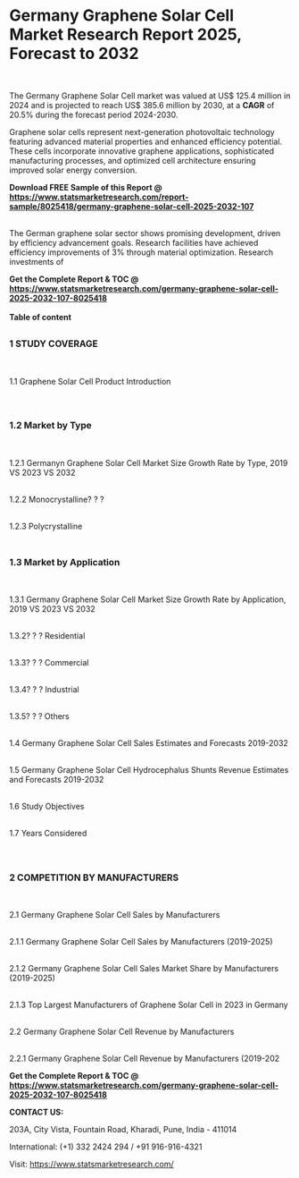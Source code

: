 <h1>Germany Graphene Solar Cell Market Research Report 2025, Forecast to 2032</h1><br/><p>The Germany Graphene Solar Cell market was valued at US$ 125.4 million in 2024 and is projected to reach US$ 385.6 million by 2030, at a <strong>CAGR</strong> of 20.5% during the forecast period 2024-2030.</p><p>
 
 Graphene solar cells represent next-generation photovoltaic technology featuring advanced material properties and enhanced efficiency potential. These cells incorporate innovative graphene applications, sophisticated manufacturing processes, and optimized cell architecture ensuring improved solar energy conversion.</p><div><b>Download FREE Sample of this Report @ <a href="https://www.statsmarketresearch.com/download-free-sample/8025418/germany-graphene-solar-cell-2025-2032-107">https://www.statsmarketresearch.com/report-sample/8025418/germany-graphene-solar-cell-2025-2032-107</a></b></div><br><p>
 
 The German graphene solar sector shows promising development, driven by efficiency advancement goals. Research facilities have achieved efficiency improvements of 3% through material optimization. Research investments of</p><div><b>Get the Complete Report & TOC @ <a href="https://www.statsmarketresearch.com/germany-graphene-solar-cell-2025-2032-107-8025418">https://www.statsmarketresearch.com/germany-graphene-solar-cell-2025-2032-107-8025418</a></b></div><br><b>Table of content</b><p><h2><span style="font-size:16px"><strong>1 STUDY COVERAGE</strong></span></h2><br />
 
 <p>1.1 Graphene Solar Cell Product Introduction</p><br />
 
 <h2><span style="font-size:16px"><strong>1.2 Market by Type</strong></span></h2><br />
 
 <p>1.2.1 Germanyn Graphene Solar Cell Market Size Growth Rate by Type, 2019 VS 2023 VS 2032<br /><br />
 
 1.2.2 Monocrystalline? ? ? <br /><br />
 
 1.2.3 Polycrystalline<br /><br />
 
 <h2><span style="font-size:16px"><strong>1.3 Market by Application</strong></span></h2><br />
 
 <p>1.3.1 Germany Graphene Solar Cell Market Size Growth Rate by Application, 2019 VS 2023 VS 2032<br /><br />
 
 1.3.2? ? ? Residential<br /><br />
 
 1.3.3? ? ? Commercial<br /><br />
 
 1.3.4? ? ? Industrial<br /><br />
 
 1.3.5? ? ? Others<br /><br />
 
 1.4 Germany Graphene Solar Cell Sales Estimates and Forecasts 2019-2032<br /><br />
 
 1.5 Germany Graphene Solar Cell Hydrocephalus Shunts Revenue Estimates and Forecasts 2019-2032<br /><br />
 
 1.6 Study Objectives<br /><br />
 
 1.7 Years Considered</p><br />
 
 <h2><span style="font-size:16px"><strong>2 COMPETITION BY MANUFACTURERS</strong></span></h2><br />
 
 <p>2.1 Germany Graphene Solar Cell Sales by Manufacturers<br /><br />
 
 2.1.1 Germany Graphene Solar Cell Sales by Manufacturers (2019-2025)<br /><br />
 
 2.1.2 Germany Graphene Solar Cell Sales Market Share by Manufacturers (2019-2025)<br /><br />
 
 2.1.3 Top Largest Manufacturers of Graphene Solar Cell in 2023 in Germany<br /><br />
 
 2.2 Germany Graphene Solar Cell Revenue by Manufacturers<br /><br />
 
 2.2.1 Germany Graphene Solar Cell Revenue by Manufacturers (2019-202<br><div><b>Get the Complete Report & TOC @ <a href="https://www.statsmarketresearch.com/germany-graphene-solar-cell-2025-2032-107-8025418">https://www.statsmarketresearch.com/germany-graphene-solar-cell-2025-2032-107-8025418</a></b></div></p>
 
 <b>CONTACT US:</b><br>
 
 203A, City Vista, Fountain Road, Kharadi, Pune, India - 411014 <br>
 
 International: (+1) 332 2424 294 / +91 916-916-4321<br>
 
 Visit: <a href="https://www.statsmarketresearch.com/">https://www.statsmarketresearch.com/</a>
 
 <br>